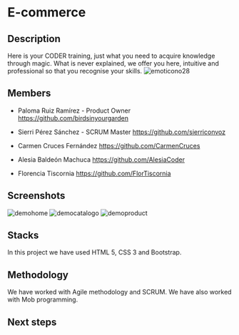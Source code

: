 # E-commerce

## Description

Here is your CODER training, just what you need to acquire knowledge through magic. What is never explained, we offer you here, intuitive and professional so that you recognise your skills. ![emoticono28](https://user-images.githubusercontent.com/108950985/200850501-857c2c8b-d7af-4237-889c-3d60d4800b34.png)


## Members

* Paloma Ruiz Ramírez - Product Owner
https://github.com/birdsinyourgarden

* Sierri Pérez Sánchez - SCRUM Master
https://github.com/sierriconvoz

* Carmen Cruces Fernández
https://github.com/CarmenCruces

* Alesia Baldeón Machuca 
https://github.com/AlesiaCoder

* Florencia Tiscornia 
https://github.com/FlorTiscornia

## Screenshots

![demohome](https://user-images.githubusercontent.com/108950985/201040794-c6005ea2-a38a-4b02-ad00-25b034e2558b.png)
![democatalogo](https://user-images.githubusercontent.com/108950985/201040812-db2dfd60-8b9f-48a0-9c5a-568065ee1d8f.png)
![demoproduct](https://user-images.githubusercontent.com/108950985/201040853-9b32e22d-922a-44e9-b353-50aceae52cbf.png)

## Stacks

In this project we have used HTML 5, CSS 3 and Bootstrap.

## Methodology

We have worked with Agile methodology and SCRUM. We have also worked with Mob programming.

## Next steps


